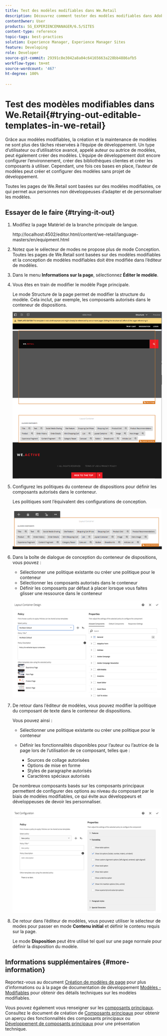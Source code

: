 ```yaml
---
title: Test des modèles modifiables dans We.Retail
description: Découvrez comment tester des modèles modifiables dans Adobe Experience Manager à l’aide de We.Retail.
contentOwner: User
products: SG_EXPERIENCEMANAGER/6.5/SITES
content-type: reference
topic-tags: best-practices
solution: Experience Manager, Experience Manager Sites
feature: Developing
role: Developer
source-git-commit: 29391c8e3042a8a04c64165663a228bb4886afb5
workflow-type: tm+mt
source-wordcount: '467'
ht-degree: 100%

---
```


# Test des modèles modifiables dans We.Retail{#trying-out-editable-templates-in-we-retail}

Grâce aux modèles modifiables, la création et la maintenance de modèles ne sont plus des tâches réservées à l’équipe de développement. Un type d’utilisateur ou d’utilisatrice avancé, appelé auteur ou autrice de modèles, peut également créer des modèles. L’équipe de développement doit encore configurer l’environnement, créer des bibliothèques clientes et créer les composants à utiliser. Cependant, une fois ces bases en place, l’auteur de modèles peut créer et configurer des modèles sans projet de développement.

Toutes les pages de We.Retail sont basées sur des modèles modifiables, ce qui permet aux personnes non développeuses d’adapter et de personnaliser les modèles.

## Essayer de le faire {#trying-it-out}

1. Modifiez la page Matériel de la branche principale de langue.

   http://localhost:4502/editor.html/content/we-retail/language-masters/en/equipment.html

1. Notez que le sélecteur de modes ne propose plus de mode Conception. Toutes les pages de We.Retail sont basées sur des modèles modifiables et la conception de modèles modifiables doit être modifiée dans l’éditeur de modèles.
1. Dans le menu **Informations sur la page**, sélectionnez **Éditer le modèle**.
1. Vous êtes en train de modifier le modèle Page principale.

   Le mode Structure de la page permet de modifier la structure du modèle. Cela inclut, par exemple, les composants autorisés dans le conteneur de dispositions.

   ![chlimage_1-138](assets/chlimage_1-138.png)

1. Configurez les politiques du conteneur de dispositions pour définir les composants autorisés dans le conteneur.

   Les politiques sont l’équivalent des configurations de conception.

   ![chlimage_1-139](assets/chlimage_1-139.png)

1. Dans la boîte de dialogue de conception du conteneur de dispositions, vous pouvez :

   * Sélectionner une politique existante ou créer une politique pour le conteneur
   * Sélectionner les composants autorisés dans le conteneur
   * Définir les composants par défaut à placer lorsque vous faites glisser une ressource dans le conteneur

   ![chlimage_1-140](assets/chlimage_1-140.png)

1. De retour dans l’éditeur de modèles, vous pouvez modifier la politique du composant de texte dans le conteneur de dispositions.

   Vous pouvez ainsi :

   * Sélectionner une politique existante ou créer une politique pour le conteneur
   * Définir les fonctionnalités disponibles pour l’auteur ou l’autrice de la page lors de l’utilisation de ce composant, telles que :

      * Sources de collage autorisées
      * Options de mise en forme
      * Styles de paragraphe autorisés
      * Caractères spéciaux autorisés

   De nombreux composants basés sur les composants principaux permettent de configurer des options au niveau du composant par le biais de modèles modifiables, ce qui évite aux développeurs et développeuses de devoir les personnaliser.

   ![chlimage_1-141](assets/chlimage_1-141.png)

1. De retour dans l’éditeur de modèles, vous pouvez utiliser le sélecteur de modes pour passer en mode **Contenu initial** et définir le contenu requis sur la page.

   Le mode **Disposition** peut être utilisé tel quel sur une page normale pour définir la disposition du modèle.

## Informations supplémentaires {#more-information}

Reportez-vous au document [Création de modèles de page](/help/sites-authoring/templates.md) pour plus d’informations ou à la page de documentation de développement [Modèles - Modifiables](/help/sites-developing/page-templates-editable.md) pour obtenir des détails techniques sur les modèles modifiables.

Vous pouvez également vous renseigner sur les [composants principaux](/help/sites-developing/we-retail-core-components.md). Consultez le document de création de [Composants principaux](https://experienceleague.adobe.com/docs/experience-manager-core-components/using/introduction.html?lang=fr) pour obtenir un aperçu des fonctionnalités des composants principaux ou [Développement de composants principaux](https://helpx.adobe.com/fr/experience-manager/core-components/using/developing.html) pour une présentation technique.
